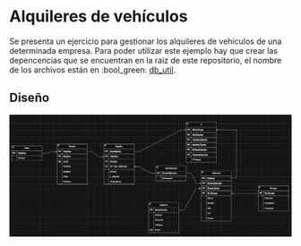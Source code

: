 # Alquileres de vehículos

Se presenta un ejercicio para gestionar los alquileres de vehículos de una determinada empresa.
Para poder utilizar este ejemplo hay que crear las depencencias que se encuentran en la raiz de este repositorio,
el nombre de los archivos están en :bool_green: [db_util](/utils).

## Diseño

![Modelado](/db_alquileres_vehiculos/mod/DER.png)